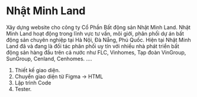 Nhật Minh Land
=======================

Xây dựng website cho công ty Cổ Phần Bất động sản Nhật Minh Land.
Nhật Minh Land hoạt động trong lĩnh vực tư vấn, môi giới, phân phối dự án bất động sản chuyên nghiệp tại Hà Nội, Đà Nẵng, Phú Quốc. Hiện tại Nhật Minh Land đã và đang là đối tác phân phối uy tín với nhiều nhà phát triển bất động sản hàng đầu trên cả nước như FLC, Vinhomes, Tạp đoàn VinGroup, SunGroup, Cenland, Cenhomes.
....

1. Thiết kế giao diện.
2. Chuyển giao diện từ Figma -> HTML
3. Lập trình Code
4. Tester.
